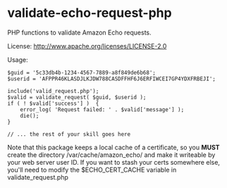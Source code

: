 # validate-echo-request-php

PHP functions to validate Amazon Echo requests.

License: http://www.apache.org/licenses/LICENSE-2.0

Usage:

    $guid = '5c33db4b-1234-4567-7889-a8f849de6b68';
    $userid = 'AFPPR46KLASDJLKJDW788CASDFFHF6J6ERFIWCEI7GP4YDXFRBEJI';

    include('valid_request.php');
    $valid = validate_request( $guid, $userid );
    if ( ! $valid['success'] )  {
        error_log( 'Request failed: ' . $valid['message'] );
        die();
    }

    // ... the rest of your skill goes here


Note that this package keeps a local cache of a certificate, so you **MUST**
create the directory /var/cache/amazon_echo/ and make it writeable by
your web server user ID. If you want to stash your certs somewhere else,
you'll need to modify the $ECHO_CERT_CACHE variable in
validate_request.php

